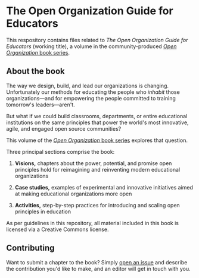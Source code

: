 # The Open Organization Guide for Educators

This respository contains files related to _The Open Organization Guide for Educators_ (working title), a volume in the community-produced [_Open Organization_ book series](https://opensource.com/open-organization/resources/book-series).

## About the book

The way we design, build, and lead our organizations is changing. Unfortunately our methods for educating the people who _inhabit_ those organizations—and for empowering the people committed to training tomorrow's leaders—aren't.

But what if we could build classrooms, departments, or entire educational institutions on the same principles that power the world's most innovative, agile, and engaged open source communities?

This volume of the [_Open Organization_ book series](https://opensource.com/open-organization/resources/book-series) explores that question.

Three principal sections comprise the book:

1. **Visions,** chapters about the power, potential, and promise open principles hold for reimagining and reinventing modern educational organizations

2. **Case studies,** examples of experimental and innovative initiatives aimed at making educational organizations more open

3. **Activities,** step-by-step practices for introducing and scaling open principles in education

As per guidelines in this repository, all material included in this book is licensed via a Creative Commons license.

## Contributing

Want to submit a chapter to the book? Simply [open an issue](https://github.com/open-organization-ambassadors/open-org-educators-guide/issues) and describe the contribution you'd like to make, and an editor will get in touch with you.
